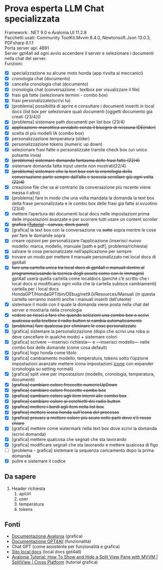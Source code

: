 # Prova esperta LLM Chat specializzata

Framework: .NET 9.0 e Avalonia UI 11.2.8  
Pacchetti usati: Community ToolKit.Mvvm 8.4.0, Newtonsoft.Json 13.0.3, PDFsharp 6.1.1  
Porta server api: 4891  
Server gpt4all ad ogni avvio accendere il server e selezionare i documenti nella chat del server.  
Funzioni:

- [x] specializzazione su alcune moto honda (app rivolta ai meccanici)  
- [x] cronologia chat (documento)  
- [x] cancella cronologia chat (documento)  
- [x] cronologia chat (conversazione \- textbox per visualizzare il file)  
- [x] frasi già fatte (selezionare termini \- combo box)  
- [x] frasi personalizzate(scrivi tu)  
- [x] \[problema\] possibilità di aprire e consultare i documenti inseriti in local docs (list box per selezionare quali documenti \[oggetti documento gia creati {23/4}\])  
- [x] \[problema\] sistemare path documenti per list box (23/4)  
- [x] ~~applicazione monolitica avviabile senza il bisogno di nessuna IDE(rider)~~  
- [x] scelta di più modelli IA (combo box)  
- [x] personalizzazione temperatura (slider)  
- [x] personalizzazione tokens (numeric up down)  
- [x] selezionare frasi fatte o personalizzate tramite check box (un unico pulsante invia)  
- [x] ~~\[problema\] sistemare domanda fantasma delle frasi fatte (22/4)~~  
- [x] sistemare domanda fatta input utente non mostrati(22/4)  
- [x] ~~\[problema\] sistemare che la text box con la cronologia della conversazione parte sempre dall’alto e scoccia scrollare giù ogni volta (22/4)~~  
- [x] creazione file che va al contrario (la conversazione più recente viene messa il altro)  
- [x] \[problema\] fare in modo che una volta mandata la domanda la text box della frase personalizzata e le combo box delle frasi gia fatte si svuotino (23/4)  
- [x] mettere l’apertura dei documenti local docs nelle impostazioni prima delle impostazioni avanzate e per scorrere tutti usare un content scroller  
- [x] ~~grafica ([Tutorial](https://www.youtube.com/@AngelSix/videos) \- canvas, dock panel)~~  
- [x] \[grafica\] la text box con la conversazione va ~~sotto~~ sopra mentre le cose per fare le domande sopra  
- [x] creare opzioni per personalizzare l’applicazione (inserisci nuovo modello: marca, modello, manuale \[path e pdf\], problema/richiesta)  
- [x] salvare le cose personalizzate nell’applicazione per sempre  
- [x] trovare un modo per mettere il manuale personalizzato nei local docs di gpt4all  
- [x] ~~fare una cartella unica tra local docs di gpt4all e manuali dentro al programma(usando la tecnica degli assets come con le immagini)~~ gpt4all userà quella cartella come localdocs (perché c’è scritto che i local docs si modificano ogni volta che la cartella subisce cambiamenti) cartella per i local docs HondaGPT/HondaGPT/bin/DEbug/net9.0/Resources/Manuali (in questa cartella verranno inseriti anche i manuali inseriti dall’utente)  
- [x] sistemare il modo con il quale la domanda viene posta nella chat del server e mostrarla nella cronologia  
- [x] ~~vedere se riesci a fare che quando selezioni una combo box o scrivi qualcosa sulla textbox il radio button si cambia automaticamente~~  
- [x] ~~\[problema\] fare qualcosa per eliminare le cose personalizzate~~  
- [x] \[grafica\] sistemare la personalizzazione (dopo che scrivi una roba si deve cancellare in qualche modo) \+ sistemare colori  
- [x] \[grafica\] scrivere —inserisci richiesta— e —inserisci modello— nelle combo box delle domande (come cosa default)  
- [x] \[grafica\] logo honda come titolo  
- [x] \[grafica\] cambiamento modello, temperatura, tokens sotto l’opzione impostazioni avanzate mettere icona impostazioni [icone](https://avaloniaui.github.io/icons.html) con expander (cronologia su setting normali)  
- [x] \[grafica\] split view per impostazioni (modello, cronologia, temperatura, documenti)  
- [x] ~~\[grafica\] cambiare colore freccette numericUpDown~~  
- [x] ~~\[grafica\] cambiare colore freccette combo box~~  
- [x] ~~\[grafica\] cambiare colore agli item interni alle combo box~~  
- [x] ~~\[grafica\] cambiare colore ai cerchietti dei radio button~~  
- [x] ~~\[grafica\] mettere i bordi agli item nella list box~~  
- [x] ~~\[grafica\] mettere icona honda sull’icona del processo~~  
- [x] ~~\[grafica\] provare a mettere colore più scuro nelle parti dove c’è rosso chiaro~~  
- [x] \[grafica\] mettere come watermark nella text box dove scrivi la domanda (scrivi domanda)  
- [x] \[grafica\] mettere qualcosa che segnali che sta lavorando  
- [x] \[grafica\] modificare segnali che sta lavorando e mettere qualcosa di figo  
- [ ] \[problema \- grafica\] sistemare la sequenza caricamento dopo la prima domanda  
- [x] pulire e sistemare il codice

## Da sapere

1. Header richiesta  
   1. apiUrl  
   2. user  
   3. temperatura  
   4. tokens

## Fonti

* [Documentazione Avalonia](https://docs.avaloniaui.net/) (grafica)  
* [Documentazione GPT4All](https://docs.gpt4all.io/) (funzionalità)  
* Chat GPT (come assistente per funzionalità e grafica)  
* [Sito local docs](https://www.manualeduso.it/motore/honda?category=auto-barche-moto) (local docs gpt4all)  
* [Avalonia Tutorial: How To Show and Hide a Split View Pane with MVVM | SplitView | Cross Platform](https://youtu.be/oBpCrMsrx-0) (tutorial grafica)
